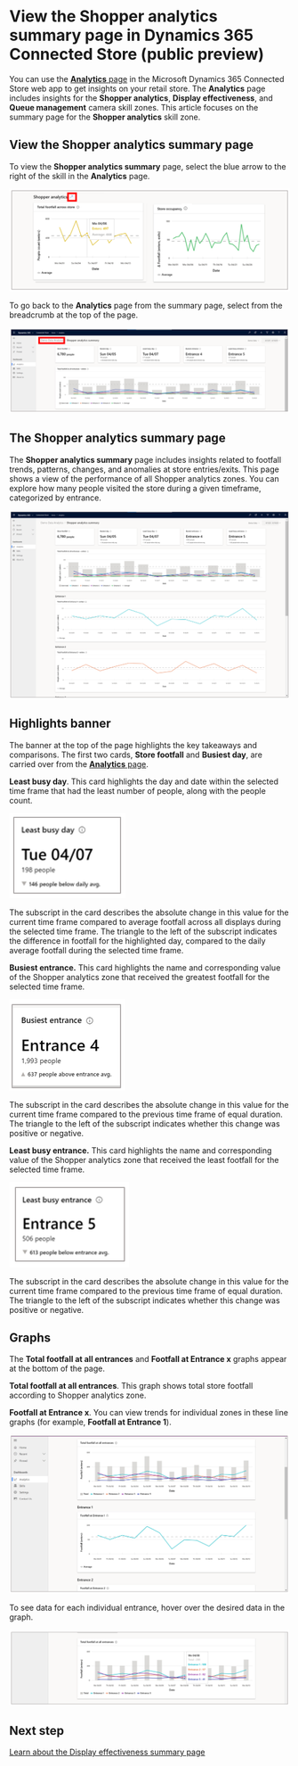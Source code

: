 

# View the Shopper analytics summary page in Dynamics 365 Connected Store (public preview)

You can use the [**Analytics** page](web-app-get-insights.md) in the Microsoft Dynamics 365 Connected Store web app to get insights on your retail store. The **Analytics** page includes insights for the **Shopper analytics**, **Display effectiveness**, and **Queue management** camera skill zones. This article focuses on the summary page for the **Shopper analytics** skill zone. 

## View the Shopper analytics summary page

To view the **Shopper analytics summary** page, select the blue arrow to the right of the skill in the **Analytics** page. 

![Blue arrow to select to see a summary page](media/analytics-45.PNG "Blue arrow to select to see a summary page")

To go back to the **Analytics** page from the summary page, select from the breadcrumb at the top of the page.

![Breadcrumb to select to go back to the Analytics page](media/analytics-46.PNG "Breadcrumb to select to go back to the Analytics page")

## The Shopper analytics summary page

The **Shopper analytics summary** page includes insights related to footfall trends, patterns, changes, and anomalies at store 
entries/exits. This page shows a view of the performance of all Shopper analytics zones. You can explore how many people visited 
the store during a given timeframe, categorized by entrance.

![Shopper analytics summary page](media/analytics-18.PNG "Shopper analytics summary page")

## Highlights banner

The banner at the top of the page highlights the key takeaways and comparisons. The first two cards, **Store footfall** and **Busiest day**, are carried over from the [**Analytics** page](web-app-get-insights.md). 

**Least busy day**. This card highlights the day and date within the selected time frame that had the least number of people, 
along with the people count. 

![Least busy day card](media/analytics-19.PNG "Least busy day card")

The subscript in the card describes the absolute change in this value for the current time frame compared to average footfall across all 
displays during the selected time frame. The triangle to the left of the subscript indicates the difference in footfall for the 
highlighted day, compared to the daily average footfall during the selected time frame. 

**Busiest entrance.** This card highlights the name and corresponding value of the Shopper analytics zone that received the greatest 
footfall for the selected time frame. 

![Busest entrance card](media/analytics-20.PNG "Busiest entrance card")

The subscript in the card describes the absolute change in this value for the current time frame compared to the previous time frame of equal duration. The triangle to the left of the subscript indicates whether this change was positive or negative. 

**Least busy entrance.** This card highlights the name and corresponding value of the Shopper analytics zone that received the least 
footfall for the selected time frame. 

![Least busy entrance card](media/analytics-21.PNG "Least busy entrance card")

The subscript in the card describes the absolute change in this value for the current time frame compared to the previous time frame of equal duration. The triangle to the left of the subscript indicates whether this change was positive or negative. 

## Graphs

The **Total footfall at all entrances** and **Footfall at Entrance x** graphs appear at the bottom of the page.

**Total footfall at all entrances**. This graph shows total store footfall according to Shopper analytics zone. 

**Footfall at Entrance x**. You can view trends for individual zones in these line graphs (for example, **Footfall at Entrance 1**).

![Footfall and Entrance 1 example](media/analytics-22.PNG "Footfall at Entrance 1 example")

To see data for each individual entrance, hover over the desired data in the graph.

![Data for individual entrance](media/analytics-23.PNG "Data for individual entrance")

## Next step

[Learn about the Display effectiveness summary page](display-effectiveness-summary-page.md)
